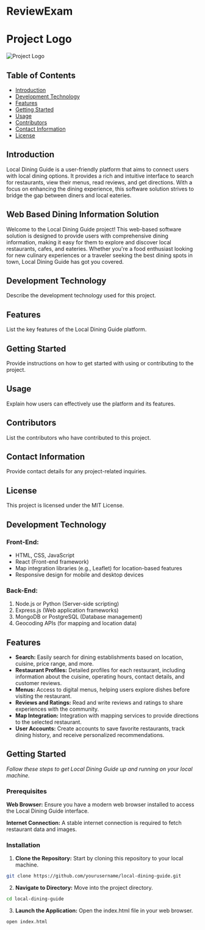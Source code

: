 # ReviewExam
# Project Logo
![Project Logo](downloads/Project_logo_eng.png)

## Table of Contents
- [Introduction](#introduction)
- [Development Technology](#development-technology)
- [Features](#features)
- [Getting Started](#getting-started)
- [Usage](#usage)
- [Contributors](#contributors)
- [Contact Information](#contact-information)
- [License](#license)

## Introduction
Local Dining Guide is a user-friendly platform that aims to connect users with local dining options. It provides a rich and intuitive interface to search for restaurants, view their menus, read reviews, and get directions. With a focus on enhancing the dining experience, this software solution strives to bridge the gap between diners and local eateries.

## Web Based Dining Information Solution
Welcome to the Local Dining Guide project! This web-based software solution is designed to provide users with comprehensive dining information, making it easy for them to explore and discover local restaurants, cafes, and eateries. Whether you're a food enthusiast looking for new culinary experiences or a traveler seeking the best dining spots in town, Local Dining Guide has got you covered.



## Development Technology
Describe the development technology used for this project.

## Features
List the key features of the Local Dining Guide platform.

## Getting Started
Provide instructions on how to get started with using or contributing to the project.

## Usage
Explain how users can effectively use the platform and its features.

## Contributors
List the contributors who have contributed to this project.

## Contact Information
Provide contact details for any project-related inquiries.

## License
This project is licensed under the MIT License.


<h2>Development Technology</h2>

<h3>Front-End:</h3>
<ul>
    <li>HTML, CSS, JavaScript</li>
    <li>React (Front-end framework)</li>
    <li>Map integration libraries (e.g., Leaflet) for location-based features</li>
    <li>Responsive design for mobile and desktop devices</li>
</ul>

<h3>Back-End:</h3>
<ol>
    <li>Node.js or Python (Server-side scripting)</li>
    <li>Express.js (Web application frameworks)</li>
    <li>MongoDB or PostgreSQL (Database management)</li>
    <li>Geocoding APIs (for mapping and location data)</li>
</ol>

<h2>Features</h2>

<ul>
    <li><strong>Search:</strong> Easily search for dining establishments based on location, cuisine, price range, and more.</li>
    <li><strong>Restaurant Profiles:</strong> Detailed profiles for each restaurant, including information about the cuisine, operating hours, contact details, and customer reviews.</li>
    <li><strong>Menus:</strong> Access to digital menus, helping users explore dishes before visiting the restaurant.</li>
    <li><strong>Reviews and Ratings:</strong> Read and write reviews and ratings to share experiences with the community.</li>
    <li><strong>Map Integration:</strong> Integration with mapping services to provide directions to the selected restaurant.</li>
    <li><strong>User Accounts:</strong> Create accounts to save favorite restaurants, track dining history, and receive personalized recommendations.</li>
</ul>

## Getting Started
*Follow these steps to get Local Dining Guide up and running on your local machine.*
### Prerequisites
**Web Browser:** Ensure you have a modern web browser installed to access the Local Dining 
Guide interface.

**Internet Connection:** A stable internet connection is required to fetch restaurant data and 
images.

### Installation
1. **Clone the Repository:** Start by cloning this repository to your local machine.
 ```sh 
git clone https://github.com/yourusername/local-dining-guide.git
```
2. **Navigate to Directory:** Move into the project directory.
```sh 
cd local-dining-guide
```
3. **Launch the Application:** Open the index.html file in your web browser.
```sh 
open index.html
```

